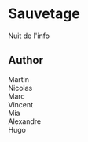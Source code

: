# Sauvetage

Nuit de l'info   

## Author  

Martin  
Nicolas  
Marc  
Vincent  
Mia   
Alexandre   
Hugo  

